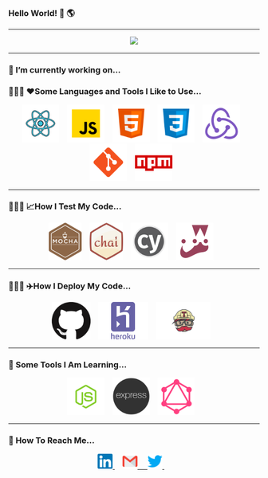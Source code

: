 ### Hello World! 👋 🌎

***

<p align="center"> 
  <img src="https://github-readme-stats.vercel.app/api?username=DrewBradley&theme=nord&show_icons=true"/>
</p>

***

<h3 align="left"> 🔭 I’m currently working on... </h3>

<h3 align="left"> 👨🏻‍💻 ❤️Some Languages and Tools I Like to Use... </h3>

<p align="center">
  <code><img alt='React' title='React' height="75" src="https://github.com/chandan-reddy-k/chandan-reddy-k/blob/master/assets/react.png"></code> &nbsp;&nbsp;
  <code><img alt='JavaScript' title='JavaScript' height="75" src="https://github.com/chandan-reddy-k/chandan-reddy-k/blob/master/assets/js.png"></code> &nbsp;&nbsp;
  <code><img alt='HTML' title='HTML' height="75" src="https://github.com/chandan-reddy-k/chandan-reddy-k/blob/master/assets/html.png"></code> &nbsp;&nbsp;
  <code><img alt='CSS' title='CSS' height="75" src="https://github.com/chandan-reddy-k/chandan-reddy-k/blob/master/assets/css.png"></code>
&nbsp;&nbsp;
  <code><img alt='Redux' title='Redux' height="75" src="https://github.com/chandan-reddy-k/chandan-reddy-k/blob/master/assets/redux.png"></code> &nbsp;&nbsp;
  <code><img alt='GIT' title='Git' height="75" src="https://github.com/chandan-reddy-k/chandan-reddy-k/blob/master/assets/git.png"></code> &nbsp;&nbsp;
  <code><img alt='NPM' title='npm' height="75" src="https://github.com/chandan-reddy-k/chandan-reddy-k/blob/master/assets/npm.png"></code> &nbsp;&nbsp;
</p>

***
<h3 align="left"> 👨🏻‍💻 📈How I Test My Code... </h3>

<p align="center">
  <code><img alt='Mocha' title='Mocha' height="75" src="/icons/mocha.png"></code> &nbsp;&nbsp;
  <code><img alt='Chai' title='Chai' height="75" src="/icons/chai.png"></code> &nbsp;&nbsp;
  <code><img alt='Cypress.io' title='Cypress.io' height="75" src="/icons/cypress.png"></code> &nbsp;&nbsp;
  <code><img alt='Jest' title='Jest' height="75" src="/icons/jest.png"></code> &nbsp;&nbsp;
</p>

***
<h3 align="left"> 👨🏻‍💻 ✈️How I Deploy My Code... </h3>

<p align="center">
  <code><img alt='GH Pages' title='GH Pages' height="75" src="/icons/GitHub-Mark.png"></code> &nbsp;&nbsp;
  <code><img alt='Heroku' title='Heroku' height="75" src="/icons/heroku.png"></code> &nbsp;&nbsp;
  <code><img alt='TravisCI' title='TravisCI' height="75" src="/icons/travis.png"></code> &nbsp;&nbsp;
</p>

***
<h3 align="left"> 🍎 Some Tools I Am Learning... </h3>

<p align="center">
<code><img alt='node.js' title='node' height="75" src="/icons/node.png"></code> &nbsp;&nbsp;
<code><img alt='express.js' title='express' height="75" src="/icons/express.png"></code> &nbsp;&nbsp;
<code><img alt='graphQL' title='graphQL' height="75" src="/icons/graphql.png"></code> &nbsp;&nbsp;
</p>

***
<h3 align="left">📱 How To Reach Me... </h3>
<p align="center"> 
  <a href="https://www.linkedin.com/in/drew-bradley" target="_blank" rel="noopener noreferrer">
    <img src="https://github.com/chandan-reddy-k/chandan-reddy-k/blob/master/assets/linkedin.svg" width="30px"    alt="LinkedIn">
  </a>
  &nbsp; &nbsp;
  <a href="mailto:williamandrewb@gmail.com">
    <img alt='ealt='' mail me!' src="https://github.com/chandan-reddy-k/chandan-reddy-k/blob/master/assets/gmail.svg" width="30px" alt="email"
  </a>
  &nbsp; &nbsp;
  <a href="https://twitter.com/tennyson_blue" target="_blank" rel="noopener noreferrer">
    <img alt='visit my twitter'src="https://github.com/chandan-reddy-k/chandan-reddy-k/blob/master/assets/twitter.svg" width="30px" alt="Twitter">
  </a>
  &nbsp; &nbsp;
</p>

<!--
**DrewBradley/DrewBradley** is a ✨ _special_ ✨ repository because its `README.md` (this file) appears on your GitHub profile.

Here are some ideas to get you started:
